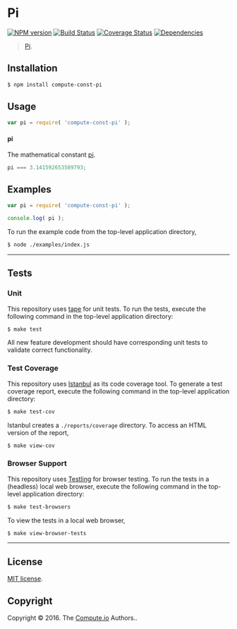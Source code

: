 Pi
===
[![NPM version][npm-image]][npm-url] [![Build Status][build-image]][build-url] [![Coverage Status][coverage-image]][coverage-url] [![Dependencies][dependencies-image]][dependencies-url]

> [Pi][pi].


## Installation

``` bash
$ npm install compute-const-pi
```


## Usage

``` javascript
var pi = require( 'compute-const-pi' );
```

#### pi

The mathematical constant [pi][pi].

``` javascript
pi === 3.141592653589793;
```


## Examples

``` javascript
var pi = require( 'compute-const-pi' );

console.log( pi );
```

To run the example code from the top-level application directory,

``` bash
$ node ./examples/index.js
```


---
## Tests

### Unit

This repository uses [tape][tape] for unit tests. To run the tests, execute the following command in the top-level application directory:

``` bash
$ make test
```

All new feature development should have corresponding unit tests to validate correct functionality.


### Test Coverage

This repository uses [Istanbul][istanbul] as its code coverage tool. To generate a test coverage report, execute the following command in the top-level application directory:

``` bash
$ make test-cov
```

Istanbul creates a `./reports/coverage` directory. To access an HTML version of the report,

``` bash
$ make view-cov
```


### Browser Support

This repository uses [Testling][testling] for browser testing. To run the tests in a (headless) local web browser, execute the following command in the top-level application directory:

``` bash
$ make test-browsers
```

To view the tests in a local web browser,

``` bash
$ make view-browser-tests
```

<!-- [![browser support][browsers-image]][browsers-url] -->


---
## License

[MIT license](http://opensource.org/licenses/MIT).


## Copyright

Copyright &copy; 2016. The [Compute.io][compute-io] Authors..


[npm-image]: http://img.shields.io/npm/v/compute-const-pi.svg
[npm-url]: https://npmjs.org/package/compute-const-pi

[build-image]: http://img.shields.io/travis/compute-io/const-pi/master.svg
[build-url]: https://travis-ci.org/compute-io/const-pi

[coverage-image]: https://img.shields.io/codecov/c/github/compute-io/const-pi/master.svg
[coverage-url]: https://codecov.io/github/compute-io/const-pi?branch=master

[dependencies-image]: http://img.shields.io/david/compute-io/const-pi.svg
[dependencies-url]: https://david-dm.org/compute-io/const-pi

[dev-dependencies-image]: http://img.shields.io/david/dev/compute-io/const-pi.svg
[dev-dependencies-url]: https://david-dm.org/dev/compute-io/const-pi

[github-issues-image]: http://img.shields.io/github/issues/compute-io/const-pi.svg
[github-issues-url]: https://github.com/compute-io/const-pi/issues

[tape]: https://github.com/substack/tape
[istanbul]: https://github.com/gotwarlost/istanbul
[testling]: https://ci.testling.com

[compute-io]: https://github.com/compute-io/
[pi]: https://en.wikipedia.org/wiki/Pi
